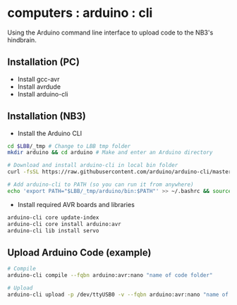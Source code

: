 # computers : arduino : cli
Using the Arduino command line interface to upload code to the NB3's hindbrain.

## Installation (PC)
- Install gcc-avr
- Install avrdude
- Install arduino-cli

## Installation (NB3)
- Install the Arduino CLI

```bash
cd $LBB/_tmp # Change to LBB tmp folder
mkdir arduino && cd arduino # Make and enter an Arduino directory

# Download and install arduino-cli in local bin folder
curl -fsSL https://raw.githubusercontent.com/arduino/arduino-cli/master/install.sh | sh

# Add arduino-cli to PATH (so you can run it from anywhere)
echo 'export PATH="$LBB/_tmp/arduino/bin:$PATH"' >> ~/.bashrc && source ~/.bashrc
```

- Install required AVR boards and libraries

```bash
arduino-cli core update-index
arduino-cli core install arduino:avr
arduino-cli lib install servo
```

## Upload Arduino Code (example)

```bash
# Compile
arduino-cli compile --fqbn arduino:avr:nano "name of code folder"

# Upload
arduino-cli upload -p /dev/ttyUSB0 -v --fqbn arduino:avr:nano "name of code folder"
```